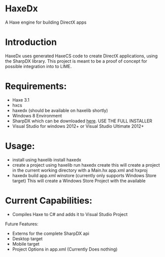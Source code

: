 HaxeDx
======

A Haxe engine for building DirectX apps

Introduction
============

HaxeDx uses generated HaxeCS code to create DirectX applications, using the SharpDX library. This project is meant to be a proof of concept for possible integration into to LIME.

Requirements:
=============


* Haxe 3.1
* hxcs
* haxedx (should be available on haxelib shortly)
* Windows 8 Environment
* SharpDX which can be downloaded [here](http://sharpdx.org/download/). USE THE FULL INSTALLER
* Visual Studio for windows 2012+ or Visual Studio Ultimate 2012+


Usage:
======

* install using haxelib install haxedx
* create a project using haxelib run haxedx create this will create a project in the current working directory with a Main.hx app.xml and hxproj
* haxedx build app.xml winstore (currently only supports Windows Store target)
This will create a Windows Store Project with the available 

Current Capabilities:
=====================
* Compiles Haxe to C# and adds it to Visual Studio Project
 
Future Features:
* Externs for the complete SharpDX api
* Desktop target
* Mobile target
* Project Options in app.xml (Currently Does nothing)

